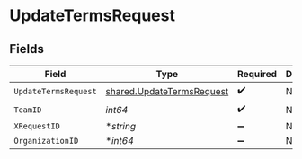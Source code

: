 # UpdateTermsRequest


## Fields

| Field                                                                  | Type                                                                   | Required                                                               | Description                                                            |
| ---------------------------------------------------------------------- | ---------------------------------------------------------------------- | ---------------------------------------------------------------------- | ---------------------------------------------------------------------- |
| `UpdateTermsRequest`                                                   | [shared.UpdateTermsRequest](../../models/shared/updatetermsrequest.md) | :heavy_check_mark:                                                     | N/A                                                                    |
| `TeamID`                                                               | *int64*                                                                | :heavy_check_mark:                                                     | N/A                                                                    |
| `XRequestID`                                                           | **string*                                                              | :heavy_minus_sign:                                                     | N/A                                                                    |
| `OrganizationID`                                                       | **int64*                                                               | :heavy_minus_sign:                                                     | N/A                                                                    |